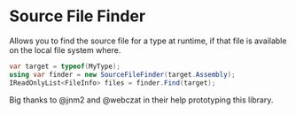 # Source File Finder
Allows you to find the source file for a type at runtime, if that file is available on the local file system where.

```csharp
var target = typeof(MyType);
using var finder = new SourceFileFinder(target.Assembly);
IReadOnlyList<FileInfo> files = finder.Find(target);
```

Big thanks to @jnm2 and @webczat in their help prototyping this library.
